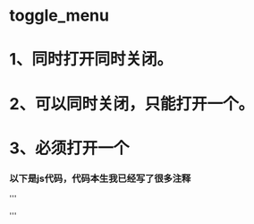 # toggle_menu
# 1、同时打开同时关闭。
# 2、可以同时关闭，只能打开一个。
# 3、必须打开一个

### 以下是js代码，代码本生我已经写了很多注释


'''
<script>
/*
说明
.hide display:none
.detail background-color:#f2f2f2;
先让所有的xq_content  添加.hide隐藏起来
分别让点击元素背景变色，和显示详情的框框
*/


/*可以同时关闭，只能打开一个*/
/*思路：
* 1、先让点击元素的所有兄弟都一起背景色都没有detail属性，
* 2、让当前点击元素toggle背景色detial属性
* 3、通过背景色判断xq_content是否显示
* 4、现将所有详情框框添加hide
* 5、判断点击元素是否有detail,有就将hide移除，否则添加
* */
//    function showdetial(id) {
//
//        $("#"+id+"").parent().siblings().removeClass('detail');
//        $("#"+id+"").parent().toggleClass('detail');
//
//        $('.xq_content').addClass('hide');
//        if($("#"+id+"").parent().hasClass('detail')){
//            $("#"+id+"").parent().next().removeClass('hide');
//        }else {
//            $("#"+id+"").parent().next().addClass('hide');
//        }
//    }


/*可以同时打开，可以同时关闭*/
/*
* 思路：
* 1、让点击元素toggleClass() detail 和 hide就是本来没有detail就有，本来有hide变成没有hide
*
* */
  function showdetial(id) {

   // $("#"+id+"").parent().siblings().removeClass('detail');
   $("#"+id+"").parent().toggleClass('detail');

   //$(".xq_content").hide();
   $("#"+id+"").parent().next().toggleClass('hide');

}



/*必须打开一个*/
/*思路：
1、先让点击元素的所有兄弟都一起背景色没有detail属性，
2、让当前点击元素添加背景色detial属性
3、让所有显示详情的元素都隐藏起来添加hide
4、让当前点击的元素的详情toggelClass hide属性，也就是有hide的就成了没有hide也就显示出来了
*/

// function showdetial(id) {
//
//      $("#"+id+"").parent().siblings().removeClass('detail');
//      $("#"+id+"").parent().addClass('detail');
//
//      $('.xq_content').addClass('hide');
//      $("#"+id+"").parent().next().toggleClass('hide');
//
// }

</script>
'''
